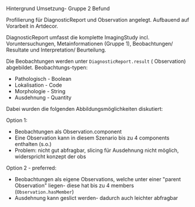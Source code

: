 Hintergrund Umsetzung- Gruppe 2 Befund

Profilierung für DiagnosticReport und Observation angelegt. Aufbauend auf Vorarbeit in Artdecor.  

DiagnosticReport umfasst die komplette ImagingStudy incl. Voruntersuchungen, Metainformationen (Gruppe 1), Beobachtungen/ Resultate und Interpretation/ Beurteilung. 

Die Beobachtungen werden unter `DiagnosticReport.result`  ( Observation) abgebildet. 
Beobachtungs-typen: 
* Pathologisch - Boolean
* Lokalisation - Code
* Morphologie - String
* Ausdehnung - Quantity

Dabei wurden die folgenden Abbildungsmöglichkeiten diskutiert: 

Option 1:
- Beobachtungen als Observation.component
- Eine Observation kann in diesem Szenario bis zu 4 components enthalten (s.o.)
- Problem: nicht gut abfragbar, slicing für Ausdehnung nicht möglich, widerspricht konzept der obs 


Option 2 - preferred:
- Beobachtungen als eigene Observations, welche unter einer "parent Observation" liegen- diese hat bis zu 4 members (`Observation.hasMember`)
- Ausdehnung kann geslict werden- dadurch auch leichter abfragbar